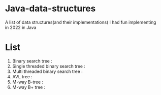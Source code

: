 # Java-data-structures
A list of data structures(and their implementations) I had fun implementing in 2022 in Java

# List
1. Binary search tree : 
2. Single threaded binary search tree : 
3. Multi threaded binary search tree : 
4. AVL tree : 
5. M-way B-tree : 
6. M-way B+ tree : 
